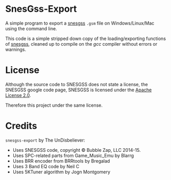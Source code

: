 SnesGss-Export
==============

A simple program to export a [snesgss](https://code.google.com/p/snesgss/)
`.gsm` file on Windows/Linux/Mac using the command line.


This code is a simple stripped down copy of the loading/exporting functions of
[snesgss](https://code.google.com/p/snesgss/source/browse/), cleaned up to
compile on the *gcc* compiler without errors or warnings.


License
=======
Although the source code to SNESGSS does not state a license, the SNESGSS google
code page, SNESGSS is licensed under the
[Apache License 2.0](http://www.apache.org/licenses/LICENSE-2.0).

Therefore this project under the same license.

Credits
=======
`snesgss-export` by The UnDisbeliever:

 * Uses SNESGSS code, copyright © Bubble Zap, LLC 2014-15.
 * Uses SPC-related parts from Game_Music_Emu by Blarrg
 * Uses BRR encoder from BRRtools by Bregalad
 * Uses 3 Band EQ code by Neil C
 * Uses 5KTuner algorithm by Jogn Montgomery

